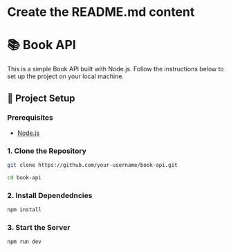 
# Create the README.md content
# 📚 Book API

This is a simple Book API built with Node.js. Follow the instructions below to set up the project on your local machine.

## 🔧 Project Setup

### Prerequisites


- [Node.js](https://nodejs.org/) 

### 1. Clone the Repository

```bash
git clone https://github.com/your-username/book-api.git

cd book-api
```
### 2. Install Dependedncies

```bash
npm install
```

### 3. Start the Server

```bash
npm run dev